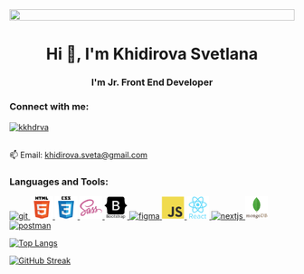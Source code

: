 <div id="header" align="center">
  <img src="https://cdn.dribbble.com/users/4055494/screenshots/15215756/media/d2b66c4ca0192aa26d103448b3d1518b.gif" width="100%" height="50%"/>
</div>

<h1 align="center">Hi 👋, I'm Khidirova Svetlana </h1>
<h3 align="center"> I'm Jr. Front End Developer</h3>

<h3 align="left">Connect with me:</h3>
<p align="left">

<a href="https://www.instagram.com/kkhdrva/" target="blank"><img align="center" src="https://raw.githubusercontent.com/rahuldkjain/github-profile-readme-generator/master/src/images/icons/Social/instagram.svg" alt="kkhdrva" height="30" width="40" /></a>
</p>
<br/>
📫 Email: <a href="mailto:khidirova.sveta@gmail.com">khidirova.sveta@gmail.com</a>
 
<h3 align="left">Languages and Tools:</h3>

<p align="left">   
  <a href="https://git-scm.com/" target="_blank" rel="noreferrer"> 
    <img src="https://www.vectorlogo.zone/logos/git-scm/git-scm-icon.svg" alt="git" width="40" height="40"/> 
  </a> 
  <a href="https://www.w3.org/html/" target="_blank" rel="noreferrer"> 
    <img src="https://raw.githubusercontent.com/devicons/devicon/master/icons/html5/html5-original-wordmark.svg" alt="html5" width="40" height="40"/> 
  </a>  
  <a href="https://www.w3schools.com/css/" target="_blank" rel="noreferrer"> 
    <img src="https://raw.githubusercontent.com/devicons/devicon/master/icons/css3/css3-original-wordmark.svg" alt="css3" width="40" height="40"/> 
  </a>
  <a href="https://sass-lang.com" target="_blank" rel="noreferrer"> 
    <img src="https://raw.githubusercontent.com/devicons/devicon/master/icons/sass/sass-original.svg" alt="sass" width="40" height="40"/> 
  </a>  
   <a href="https://getbootstrap.com" target="_blank" rel="noreferrer">
     <img  src="https://raw.githubusercontent.com/devicons/devicon/master/icons/bootstrap/bootstrap-plain-wordmark.svg" alt="bootstrap" width="40" height="40"/>
      </a>
    <a href="https://www.figma.com/" target="_blank" rel="noreferrer"> 
     <img src="https://www.vectorlogo.zone/logos/figma/figma-icon.svg" alt="figma" width="40" height="40" />
      </a>
  <a href="https://developer.mozilla.org/en-US/docs/Web/JavaScript" target="_blank" rel="noreferrer"> 
    <img src="https://raw.githubusercontent.com/devicons/devicon/master/icons/javascript/javascript-original.svg" alt="javascript" width="40" height="40"/> 
  </a>  
  <a href="https://reactjs.org/" target="_blank" rel="noreferrer"> 
    <img src="https://raw.githubusercontent.com/devicons/devicon/master/icons/react/react-original-wordmark.svg" alt="react" width="40" height="40"/> 
  </a>
  <a href="https://nextjs.org/" target="_blank" rel="noreferrer"> 
    <img src="https://cdn.worldvectorlogo.com/logos/nextjs-2.svg" alt="nextjs" width="40" height="40"/>
  </a> 
    <a href="https://www.mongodb.com/" target="_blank" rel="noreferrer">
        <img src="https://raw.githubusercontent.com/devicons/devicon/master/icons/mongodb/mongodb-original-wordmark.svg" alt="mongodb" width="40" height="40" />
    </a>
      <a href="https://postman.com" target="_blank" rel="noreferrer"> 
       <img src="https://www.vectorlogo.zone/logos/getpostman/getpostman-icon.svg" alt="postman"  width="40" height="40"/>
      </a>
</p>


[![Top Langs](https://github-readme-stats.vercel.app/api/top-langs/?username=KhidirovaSveta&layout=compact&theme=vision-friendly-dark)](https://github.com/anuraghazra/github-readme-stats)

[![GitHub Streak](http://github-readme-streak-stats.herokuapp.com?user=KhidirovaSveta&theme=dark&background=000000)](https://git.io/streak-stats)

